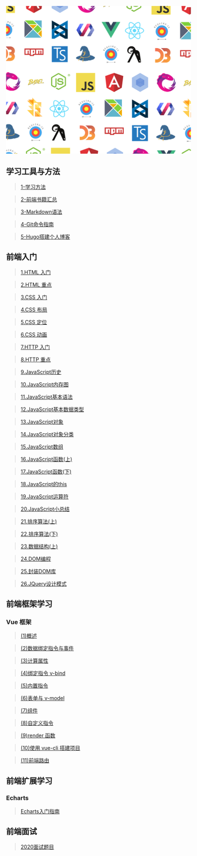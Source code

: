 <img src="assets/developer-3.png" width="900px" hight="231px">

## 学习工具与方法

> [1-学习方法](/tools/1-学习方法.md)

> [2-前端书籍汇总](/tools/2-前端书籍汇总.md)

> [3-Markdown语法](https://www.iminho.me/wiki/docs/mindoc/markdown-basic.md#6hv2v6)

> [4-Git命令指南](/tools/4-Git命令指南.md)

> [5-Hugo搭建个人博客](/tools/5-Hugo搭建个人博客.md)

## 前端入门

> [1.HTML 入门](/basic/1.HTML入门.md)

> [2.HTML 重点](/basic/2.HTML重点.md)

> [3.CSS 入门](/basic/3.CSS入门.md)

> [4.CSS 布局](/basic/4.CSS布局.md)

> [5.CSS 定位](/basic/5.CSS定位.md)

> [6.CSS 动画](/basic/6.CSS动画.md)

> [7.HTTP 入门](/basic/7.HTTP入门.md)

> [8.HTTP 重点](/basic/8.HTTP重点.md)

> [9.JavaScript历史](/basic/9.JavaScript历史.md)

> [10.JavaScript内存图](/basic/10.JavaScript内存图.md)

> [11.JavaScript基本语法](/basic/11.JavaScript基本语法.md)

> [12.JavaScript基本数据类型](/basic/12.JavaScript基本数据类型.md)

> [13.JavaScript对象](/basic/13.JavaScript对象.md)

> [14.JavaScript对象分类](/basic/14.JavaScript对象分类.md)

> [15.JavaScript数组](/basic/15.JavaScript数组.md)

> [16.JavaScript函数(上)](/basic/16.JavaScript函数(上).md)

> [17.JavaScript函数(下)](/basic/17.JavaScript函数(下).md)

> [18.JavaScript的this](/basic/18.JavaScript的this.md)

> [19.JavaScript运算符](/basic/19.JavaScript运算符.md)

> [20.JavaScript小总结](/basic/20.JavaScript小总结.md)

>[21.排序算法(上)](/basic/21.排序算法(上).md)

>[22.排序算法(下)](/basic/22.排序算法(下).md)

>[23.数据结构(上)](/basic/23.数据结构(上).md)

>[24.DOM编程](/basic/24.DOM编程.md)

>[25.封装DOM库](/basic/25.封装DOM库.md)

>[26.JQuery设计模式](/basic/26.JQuery设计模式.md)


## 前端框架学习

### Vue 框架

> [(1)概述](</Vue.JS%20Note/Vue.JS(1)概述.md>)

> [(2)数据绑定指令与事件](</Vue.JS%20Note/Vue.JS(2)数据绑定指令与事件.md>)

> [(3)计算属性](</Vue.JS%20Note/Vue.JS(3)计算属性.md>)

> [(4)绑定指令 v-bind](</Vue.JS%20Note/Vue.JS(4)绑定指令v-bind.md>)

> [(5)内置指令](</Vue.JS%20Note/Vue.JS(5)内置指令.md>)

> [(6)表单与 v-model](</Vue.JS%20Note/Vue.JS(6)表单与v-model.md>)

> [(7)组件](</Vue.JS%20Note/Vue.JS(7)组件.md>)

> [(8)自定义指令](</Vue.JS%20Note/Vue.JS(8)自定义指令.md>)

> [(9)render 函数](</Vue.JS%20Note/Vue.JS(9)render函数.md>)

> [(10)使用 vue-cli 搭建项目](</Vue.JS%20Note/Vue.JS(10)使用vue-cli搭建项目.md>)

> [(11)前端路由](</Vue.JS%20Note/Vue.JS(11)前端路由.md>)

## 前端扩展学习

### Echarts

> [Echarts入门指南](/Echarts/Echarts入门指南.md)

## 前端面试

> [2020面试题目](/InterviewPreparation/Interview-1.md)
